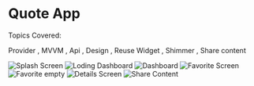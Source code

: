 # Quote App

Topics Covered:

Provider ,
MVVM ,
Api ,
Design ,
Reuse Widget ,
Shimmer ,
Share content

![Splash Screen](https://user-images.githubusercontent.com/40790801/113588030-42a9bb00-964d-11eb-8572-110fbaa3d729.png)
![Loding Dashboard](https://user-images.githubusercontent.com/40790801/113588048-49d0c900-964d-11eb-96a3-1747218b6715.png)
![Dashboard](https://user-images.githubusercontent.com/40790801/113588060-4e957d00-964d-11eb-9bc8-ef7ee74e1bff.png)
![Favorite Screen](https://user-images.githubusercontent.com/40790801/113588077-53f2c780-964d-11eb-9f78-a9fec3fcd1ae.png)
![Favorite empty](https://user-images.githubusercontent.com/40790801/113588099-581ee500-964d-11eb-9193-af4681027ac9.png)
![Details Screen](https://user-images.githubusercontent.com/40790801/113588116-5ce39900-964d-11eb-8339-791ae07ef7e5.png)
![Share Content](https://user-images.githubusercontent.com/40790801/113588127-5fde8980-964d-11eb-8110-3c1c497a8cb3.png)



